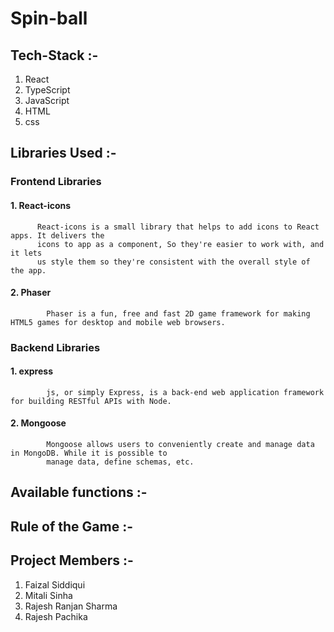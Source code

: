 # Spin-ball

## Tech-Stack :-
   1. React
   2. TypeScript
   3. JavaScript
   4. HTML
   5. css

## Libraries Used :-  
 ### Frontend Libraries
  #### 1. React-icons 
          React-icons is a small library that helps to add icons to React apps. It delivers the 
          icons to app as a component, So they're easier to work with, and it lets
          us style them so they're consistent with the overall style of the app.
  #### 2. Phaser 
            Phaser is a fun, free and fast 2D game framework for making HTML5 games for desktop and mobile web browsers.   
 ### Backend Libraries
  #### 1. express
            js, or simply Express, is a back-end web application framework for building RESTful APIs with Node. 
  #### 2. Mongoose
            Mongoose allows users to conveniently create and manage data in MongoDB. While it is possible to 
            manage data, define schemas, etc.  
            
## Available functions :-

## Rule of the Game :-

## Project Members :-
  1. Faizal Siddiqui
  2. Mitali Sinha
  3. Rajesh Ranjan Sharma
  4. Rajesh Pachika
